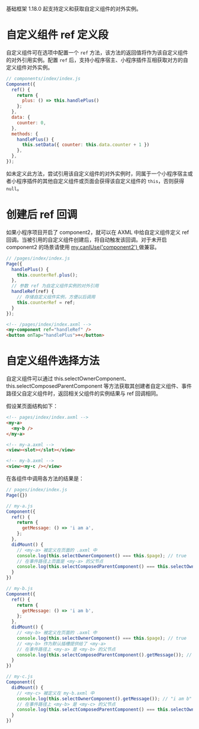基础框架 1.18.0 起支持定义和获取自定义组件的对外实例。

# 自定义组件 ref 定义段

自定义组件可在选项中配置一个 `ref` 方法，该方法的返回值将作为该自定义组件的对外引用实例。配置 `ref` 后，支持小程序宿主、小程序插件互相获取对方的自定义组件对外实例。
```javascript
// components/index/index.js
Component({
  ref() {
    return {
      plus: () => this.handlePlus()
    };
  },
  data: {
    counter: 0,
  },
  methods: {
    handlePlus() {
      this.setData({ counter: this.data.counter + 1 })
    },
  },
});
```
如未定义此方法，尝试引用该自定义组件的对外实例时，同属于一个小程序宿主或者小程序插件的其他自定义组件或页面会获得该自定义组件的 `this`，否则获得 `null`。

# 创建后 ref 回调
如果小程序项目开启了 component2，就可以在 AXML 中给自定义组件定义 ref 回调。当被引用的自定义组件创建后，将自动触发该回调。对于未开启 component2 的场景请使用 [my.canIUse('component2') ](https://opendocs.alipay.com/mini/api/can-i-use) 做兼容。 

```javascript
// /pages/index/index.js
Page({
  handlePlus() {
    this.counterRef.plus();
  },
  // 参数 ref 为自定义组件实例的对外引用
  handleRef(ref) {
	// 存储自定义组件实例，方便以后调用
    this.counterRef = ref;
  }
});
```

```html
<!-- /pages/index/index.axml -->
<my-component ref="handleRef" />
<button onTap="handlePlus">+</button>
```

# 自定义组件选择方法
自定义组件可以通过 this.selectOwnerComponent、this.selectComposedParentComponent 等方法获取其创建者自定义组件、事件路径父自定义组件时，返回相关父组件的实例结果与 ref 回调相同。

假设某页面结构如下：

```html
<!-- pages/index/index.axml -->
<my-a>
  <my-b />
</my-a>

<!-- my-a.axml -->
<view><slot></slot></view>

<!-- my-b.axml -->
<view><my-c /></view>
```

在各组件中调用各方法的结果是：

```javascript
// pages/index/index.js
Page({})

// my-a.js
Component({
  ref() {
    return {
      getMessage: () => 'i am a',
    };
  },
  didMount() {
    // <my-a> 被定义在页面的 .axml 中
    console.log(this.selectOwnerComponent() === this.$page); // true
    // 在事件路径上页面是 <my-a> 的父节点
    console.log(this.selectComposedParentComponent() === this.selectOwnerComponent()); // true
  }
})

// my-b.js
Component({
  ref() {
    return {
      getMessage: () => 'i am b',
    };
  },
  didMount() {
    // <my-b> 被定义在页面的 .axml 中
    console.log(this.selectOwnerComponent() === this.$page); // true
    // <my-b> 作为默认插槽提供给了 <my-a>
    // 在事件路径上 <my-a> 是 <my-b> 的父节点
    console.log(this.selectComposedParentComponent().getMessage()); // "i am a"
  }
})

// my-c.js
Component({
  didMount() {
    // <my-c> 被定义在 my-b.axml 中
    console.log(this.selectOwnerComponent().getMessage()); // "i am b"
    // 在事件路径上 <my-b> 是 <my-c> 的父节点
    console.log(this.selectComposedParentComponent() === this.selectOwnerComponent()); // true
  }
})
```

